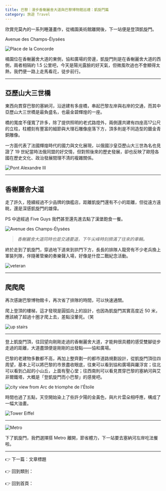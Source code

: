```yaml
---
title: 巴黎｜漫步香榭麗舍大道與巴黎博物館巡禮：凱旋門篇
category: 旅遊 Travel
---
```

欣賞完莫內的一系列睡蓮畫作，從橘園美術館離開後，下一站便是登頂凱旋門。

Avenue des Champs-Élysées

![Place de la Concorde](https://live.staticflickr.com/65535/53989099617_b84a06aa14_n.jpg "Place de la Concorde")

橘園位在香榭麗舍大道的東側，協和廣場的旁邊，凱旋門則是在香榭麗舍大道的西側，兩者相隔約 1.5 公里吧，今天是陽光露臉的好天氣，但微風吹過也不會顯得太熱，我們便一路上走馬看花，徒步前行。

- - -

## 亞歷山大三世橋

東西向貫穿巴黎的塞納河，沿途建有多座橋，串起巴黎左岸與右岸的交通，而其中亞歷山大三世橋是最負盛名，也最金碧輝煌的一座。

橋的寬度不僅寬了許多，除了提供照明的老式路燈外，兩側還共建有四座高17公尺的立柱，柱體刻有豐富的細節與大理石雕像座落下方，頂多則是不同造型的鍍金青銅雕像。

一方面代表了法國輝煌時代的國力與文化展現，以俄國沙皇亞歷山大三世為名也見證了 19 世紀當時法俄同盟的好交情，但對照後來的歷史發展，卻也反映了歐陸各國在歷史文化、政治發展間理不清的複雜關係。

![Pont Alexandre III](https://live.staticflickr.com/65535/53989101632_b2ea79a0a3_n.jpg "Pont Alexandre III")

- - -

## 香榭麗舍大道

走了許久，陸續經過不少品牌的旗艦店，距離凱旋門還有不小的距離，但從遠方遠眺，還是深感凱旋門的雄偉。

PS 中途經過 Five Guys 我們甚至還先進去點了漢堡飽食一餐。

![Avenue des Champs-Élysées](https://live.staticflickr.com/65535/53989101602_30cc253283.jpg "Avenue des Champs-Élysées")

> *香榭麗舍大道同時也是交通要道，下午尖峰時刻擠滿了往來的車輛。*

終於走到了凱旋門，穿過地下道來到拱門下方，長長的排隊人龍旁有不少老兵換上軍裝列隊，伴隨著管樂的奏樂聲入場，好像是什麼二戰紀念活動。

![veteran](https://live.staticflickr.com/65535/53989999151_1e6daa4548_w.jpg "veteran")

- - -

## 爬爬爬

再次感謝巴黎博物館卡，再次省了排隊的時間，可以快速通關。

爬上登頂的樓梯，這才發現是圓弧向上的設計，也因為凱旋門其實高度近 50 米，應該繞了超過十圈才爬上去，差點沒暈死。（笑

![up stairs](https://live.staticflickr.com/65535/53990421235_ab8aa290ef_w.jpg "up stairs")

- - -

登上凱旋門頂，往回望向剛剛走過的香榭麗舍大道，才能夠很具體的感受雙腳徒步走過的距離，大道盡頭便是剛剛的出發點——協和廣場。

巴黎的老建物多數都不高，再加上整齊劃一的都市道路規劃設計，從凱旋門頂往四周望，基本上可以將巴黎的市景盡收眼底，往東可以看到協和廣場與羅浮宮；往北可以看到凸起的小山丘，上面有聖心堂；往西南則可以看見貫穿巴黎的塞納河與艾非爾鐵塔，大概是「登凱旋門而小巴黎」的感覺吧。

![city view from Arc de triomphe de l'Étoile](https://live.staticflickr.com/65535/53990236663_cf7322ec35_w.jpg "city view from Arc de triomphe de l'Étoile")

時間也過了五點，天空開始染上了些許夕陽的金黃色，與片片雲朵相呼應，構成了一幅大油畫。

![Tower Eiffel](https://live.staticflickr.com/65535/53990421200_19a9842ac2.jpg "Tower Eiffel")

- - -

![Metro](https://live.staticflickr.com/65535/53990236568_4a49526348_w.jpg "Metro")

下了凱旋門，我們選擇搭 Metro 離開，節省體力，下一站要去塞納河左岸吃法餐啦。

- - -

👉 下一篇：文章標題

👉 回到類別：

👉 回到首頁：